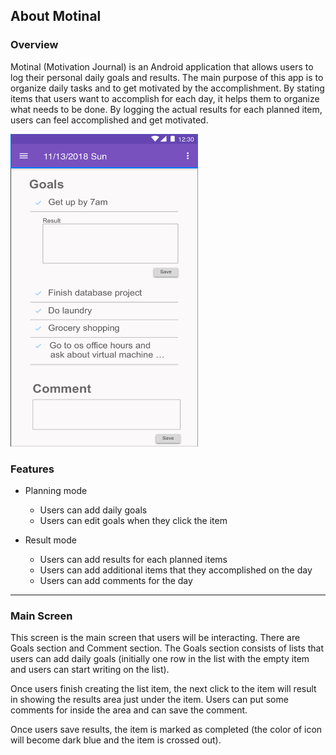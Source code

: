 ## About Motinal

### Overview
Motinal (Motivation Journal) is an Android application that allows users to log their personal daily goals and results. The main purpose of this app is to organize daily tasks and to get motivated by the accomplishment. By stating items that users want to accomplish for each day, it helps them to organize what needs to be done. By logging the actual results for each planned item, users can feel accomplished and get motivated.

<img src="demo.png" width="300" height="500" />

<br>

### Features
- Planning mode
  - Users can add daily goals
  - Users can edit goals when they click the item

- Result mode
  - Users can add results for each planned items
  - Users can add additional items that they accomplished on the day
  - Users can add comments for the day

---
### Main Screen
This screen is the main screen that users will be interacting. There are Goals section and Comment section. The Goals section consists of lists that users can add daily goals (initially one row in the list with the empty item and users can start writing on the list).

Once users finish creating the list item, the next click to the item will result in showing the results area just under the item. Users can put some comments for inside the area and can save the comment.

Once users save results, the item is marked as completed (the color of icon will become dark blue and the item is crossed out).
